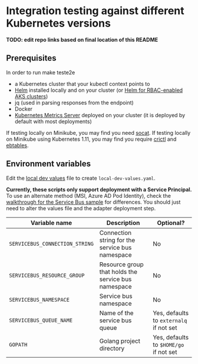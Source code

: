 # Integration testing against different Kubernetes versions

**TODO: edit repo links based on final location of this README**

## Prerequisites

In order to run make teste2e

* a Kubernetes cluster that your kubectl context points to
* [Helm](https://docs.helm.sh/using_helm/) installed locally and on your cluster (or [Helm for RBAC-enabled AKS clusters](https://docs.microsoft.com/en-us/azure/aks/kubernetes-helm))
* jq (used in parsing responses from the endpoint)
* Docker
* [Kubernetes Metrics Server](https://github.com/kubernetes-incubator/metrics-server#deployment) deployed on your cluster (it is deployed by default with most deployments)

If testing locally on Minikube, you may find you need [socat](.azdevops/0_install/install-misc.sh). 
If testing locally on Minikube using Kubernetes 1.11, you may find you require [crictl](.azdevops/0_install/install-crictl.sh) and [ebtables](.azdevops/0_install/install-misc.sh).

## Environment variables

Edit the [local dev values](local-dev-values.yaml.example) file to create `local-dev-values.yaml`. 

**Currently, these scripts only support deployment with a Service Principal.** To use an alternate method (MSI, Azure AD Pod Identity), check the [walkthrough for the Service Bus sample](https://github.com/Azure/azure-k8s-metrics-adapter/tree/master/samples/servicebus-queue#enable-access-to-azure-resources) for differences. You should just need to alter the values file and the adapter deployment step.

| Variable name | Description |  Optional? |
| ------------- | ----------- |  --------- |
| `SERVICEBUS_CONNECTION_STRING` | Connection string for the service bus namespace | No |
| `SERVICEBUS_RESOURCE_GROUP` | Resource group that holds the service bus namespace | No |
| `SERVICEBUS_NAMESPACE` | Service bus namespace | No |
| `SERVICEBUS_QUEUE_NAME` | Name of the service bus queue | Yes, defaults to `externalq` if not set |
| `GOPATH` | Golang project directory | Yes, defaults to `$HOME/go` if not set |

